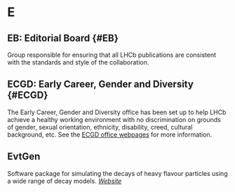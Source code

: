 # E

## EB: Editorial Board {#EB}

Group responsible for ensuring that all LHCb publications are consistent with the standards and style of the collaboration.

## ECGD: Early Career, Gender and Diversity {#ECGD}

The Early Career, Gender and Diversity office has been set up to help LHCb achieve a healthy working environment
with no discrimination on grounds of gender, sexual orientation, ethnicity, disability, creed, cultural background, etc.
See the [ECGD office webpages](http://lhcb.web.cern.ch/lhcb/ECGD_Office/ECGD-intro.html) for more information.

## EvtGen

Software package for simulating the decays of heavy flavour particles using a wide range of decay models.
[_Website_](https://evtgen.hepforge.org)
